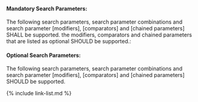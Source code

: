 
#### Mandatory Search Parameters:

The following search parameters, search parameter combinations and search parameter [modifiers], [comparators] and [chained parameters] SHALL be supported.  the  modifiers, comparators and chained parameters that are listed as optional SHOULD be supported.:




#### Optional Search Parameters:

The following search parameters, search parameter combinations and search parameter [modifiers], [comparators] and [chained parameters] SHOULD be supported.


{% include link-list.md %}